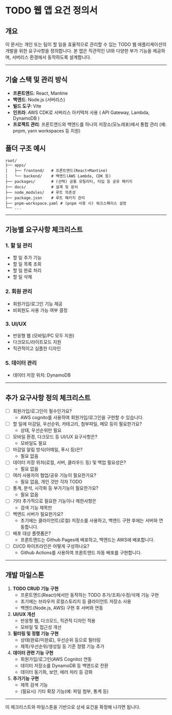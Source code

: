 # TODO 웹 앱 요건 정의서

## 개요
이 문서는 개인 또는 팀이 할 일을 효율적으로 관리할 수 있는 TODO 웹 애플리케이션의 개발을 위한 요구사항을 정의합니다. 본 앱은 직관적인 UI와 다양한 부가 기능을 제공하며, 서버리스 환경에서 동작하도록 설계합니다.

---

## 기술 스택 및 관리 방식
- **프론트엔드**: React, Mantine
- **백엔드**: Node.js (서버리스)
- **빌드 도구**: Vite
- **인프라**: AWS CDK로 서버리스 아키텍처 사용 ( API Gateway, Lambda, DynamoDB )
- **프로젝트 관리**: 프론트엔드와 백엔드를 하나의 저장소(모노레포)에서 통합 관리 (예: pnpm, yarn workspaces 등 지원)

## 폴더 구조 예시

```
root/
├── apps/
│   ├── frontend/   # 프론트엔드(React+Mantine)
│   └── backend/    # 백엔드(AWS Lambda, CDK 등)
├── packages/       # (선택) 공통 유틸리티, 타입 등 공유 패키지
├── docs/           # 설계 및 문서
├── node_modules/   # 루트 의존성
├── package.json    # 루트 패키지 관리
├── pnpm-workspace.yaml # (pnpm 사용 시) 워크스페이스 설정
└── ...
```

---

## 기능별 요구사항 체크리스트

### 1. 할 일 관리
- 할 일 추가 기능
- 할 일 목록 조회
- 할 일 완료 처리
- 할 일 삭제

### 2. 회원 관리
- 회원가입/로그인 기능 제공
- 비회원도 사용 가능 여부 결정

### 3. UI/UX
- 반응형 웹 (모바일/PC 모두 지원)
- 다크모드/라이트모드 지원
- 직관적이고 심플한 디자인

### 5. 데이터 관리
- 데이터 저장 위치: DynamoDB

---

## 추가 요구사항 정의 체크리스트
- [ ] 회원가입/로그인이 필수인가요?
   - AWS cognito를 사용하여 회원가입/로그인을 구현할 수 있습니다.
- [ ] 할 일에 마감일, 우선순위, 카테고리, 첨부파일, 메모 등이 필요한가요?
   - 상태, 우선순위만 필요
- [ ] 모바일 환경, 다크모드 등 UI/UX 요구사항은?
   - 모바일도 필요
- [ ] 마감일 알림 방식(이메일, 푸시 등)은?
   - 필요 없음
- [ ] 데이터 저장 위치(로컬, 서버, 클라우드 등) 및 백업 필요성은?
   - 필요 없음
- [ ] 여러 사용자의 협업/공유 기능이 필요한가요?
   - 필요 없음, 개인 것만 각자 TODO
- [ ] 통계, 분석, 시각화 등 부가기능이 필요한가요?
   - 필요 없음
- [ ] 기타 추가적으로 필요한 기능이나 제한사항은
   - 검색 기능 제목만
- [ ] 백엔드 서버가 필요한가요?
   - 초기에는 클라이언트(로컬) 저장소를 사용하고, 백엔드 구현 후에는 서버와 연동합니다.
- [ ] 배포 대상 플랫폼은?
   - 프론트엔드는 Github Pages에 배포하고, 백엔드는 AWS에 배포합니다.
- [ ] CI/CD 파이프라인은 어떻게 구성하나요?
   - Github Actions를 사용하여 프론트엔드 자동 배포를 구현합니다.

---

## 개발 마일스톤

1. **TODO CRUD 기능 구현**
   - 프론트엔드(React)에서만 동작하는 TODO 추가/조회/수정/삭제 기능 구현
   - 초기에는 브라우저 로컬스토리지 등 클라이언트 저장소 사용
   - 백엔드(Node.js, AWS) 구현 후 서버와 연동
2. **UI/UX 개선**
   - 반응형 웹, 다크모드, 직관적 디자인 적용
   - 모바일 및 접근성 개선
3. **필터링 및 정렬 기능 구현**
   - 상태(완료/미완료), 우선순위 등으로 필터링
   - 제목/우선순위/생성일 등 기준 정렬 기능 추가
4. **데이터 관련 기능 구현**
   - 회원가입/로그인(AWS Cognito) 연동
   - 데이터 저장소를 DynamoDB 등 백엔드로 전환
   - 데이터 동기화, 보안, 에러 처리 등 강화
5. **추가기능 구현**
   - 제목 검색 기능
   - (필요시) 기타 확장 기능(예: 파일 첨부, 통계 등)

---

이 체크리스트와 마일스톤을 기반으로 상세 요건을 확정해 나가면 됩니다.
